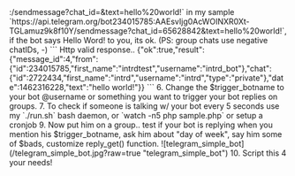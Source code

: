 <?php
/**
 * Telegram Simple PHP Bot - A different and simple approach to use Telegram Bot Plataform (No SSL or setWebhook needed)
 * 
* @package telegram-simple_phpbot
* @version 1.0
* @category api
* @author intrd - http://dann.com.br/
* @copyright 2015 intrd
* @license private
* @link http://github.com/intrd/telegram-simple_phpbot/
* Dependencies: See README.
*/
```
## Installation
```
apt-get update & apt-get upgrade
apt-get install php5-curl php5-sqlite php5-cli

apt-get install git
git clone http://github.com/intrd/telegram-simple_phpbot

# Dependencies.. 
Stay outside and clone all dependencies below..
git clone https://github.com/intrd/php-common/ 
```
## Directory structure
Follow this sample structure..
```
|_Your_project_directory
 |_index.php //index of your project calling telegram-simple_phpbot when it is need (see sample.php)
 |_telegram-simple_phpbot //this cloned directory
  |_sample.php //sample.php testing/showing how to call functions from instagram-api-nooauth
 |_php-common //depencency
 |_TMP //temp directory

```
## Usage.. sample.php

*TL;DR*: The sample.php file will check every 5s if someone is mentioning the bot @username or talking him in pvt. It process and reply to this chatID based on his message w/ some custom triggers.

### Ten steps to setup your bot..
1. Open Telegram, talk w/ the `http://telegram.me/BotFather` and setup a new Telegram Bot and take a note of your BotID:Botkey, something like: `234015785:AAEsvIjg0AcWOINXR0Xt-TGLamuz9k8f10Y`
2. Edit sample.php and set your $botkey, enable $debug=true too.
3. Search on Telegram for yoour bot @username and start a conversation.. 
4. Now run `php sample.php`, discover what is your chatID and edit $debug_chatid at sample.php.. all your bot activity will be forwarded to this opened chat, for debbugin purpose.
5. Test if your botid, chatid and apíkey is ok doing a GET request browsing to your bot URL: `https://api.telegram.org/bot<botid>:<botkey>/sendmessage?chat_id=<chatid>&text=hello%20world!` in my sample `https://api.telegram.org/bot234015785:AAEsvIjg0AcWOINXR0Xt-TGLamuz9k8f10Y/sendmessage?chat_id=65628842&text=hello%20world!`, if the bot says Hello Word! to you, its ok. (PS: group chats use negative chatIDs, -<chatid>)
```
Http valid response..
{"ok":true,"result":{"message_id":4,"from":{"id":234015785,"first_name":"intrdtest","username":"intrd_bot"},"chat":{"id":2722434,"first_name":"intrd","username":"intrd","type":"private"},"date":1462316228,"text":"hello world!"}}
```
6. Change the $trigger_botname to your bot @username or something you want to trigger your bot replies on groups.  
7. To check if someone is talking w/ your bot every 5 seconds use my `./run.sh` bash daemon, or `watch -n5 php sample.php` or setup a cronjob
9. Now put him on a group.. test if your bot is replying when you mention his $trigger_botname, ask him about "day of week", say him some of $bads, customize reply_get() function.
![telegram_simple_bot](/telegram_simple_bot.jpg?raw=true "telegram_simple_bot")
10. Script this 4 your needs!

